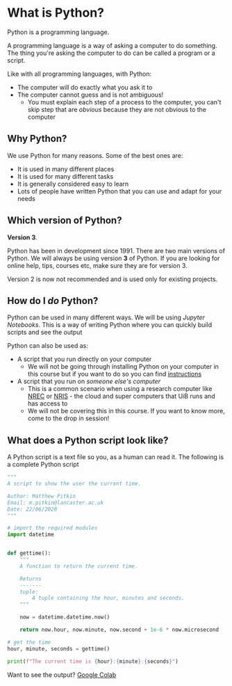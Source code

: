 # What is Python?

Python is a programming language. 

A programming language is a way of asking a computer to do something. The thing you're asking the computer to do can be called a program or a script.

Like with all programming languages, with Python:
- The computer will do exactly what you ask it to
- The computer cannot guess and is not ambiguous!
  - You must explain each step of a process to the computer, you can't skip step that are *obvious* because they are not obvious to the computer

## Why Python?

We use Python for many reasons. Some of the best ones are:
- It is used in many different places
- It is used for many different tasks
- It is generally considered easy to learn
- Lots of people have written Python that you can use and adapt for your needs

## Which version of Python?

**Version 3**. 

Python has been in development since 1991. There are two main versions of Python. We will always be using version **3** of Python. If you are looking for online help, tips, courses etc, make sure they are for version 3. 

Version 2 is now not recommended and is used only for existing projects.

## How do I *do* Python?

Python can be used in many different ways. We will be using *Jupyter Notebooks*. This is a way of writing Python where you can quickly build scripts and see the output

Python can also be used as:
- A script that you run directly on your computer
  - We will not be going through installing Python on your computer in this course but if you want to do so you can find  [instructions](installPython.md)
- A script that you run on *someone else's computer*
  - This is a common scenario when using a research computer like [NREC](https://nrec.no/) or [NRIS](https://www.sigma2.no/about-us) - the cloud and super computers that UiB runs and has access to
  - We will not be covering this in this course. If you want to know more, come to the drop in session!

## What does a Python script look like?

A Python script is a text file so you, as a human can read it. The following is a complete Python script

```python
"""
A script to show the user the current time.

Author: Matthew Pitkin
Email: m.pitkin@lancaster.ac.uk
Date: 22/06/2020
"""

# import the required modules
import datetime


def gettime():
    """
    A function to return the current time.

    Returns
    -------
    tuple:
        A tuple containing the hour, minutes and seconds.
    """

    now = datetime.datetime.now()

    return now.hour, now.minute, now.second + 1e-6 * now.microsecond

# get the time
hour, minute, seconds = gettime()

print(f"The current time is {hour}:{minute}:{seconds}")
```

Want to see the output? [Google Colab](http://colab.research.google.com/github/dfbr/pythonLessons/blob/main/Notebooks/currentTime.ipynb)<!--
https://stackoverflow.com/questions/52131683/open-google-colab-notebook-from-url 
-->